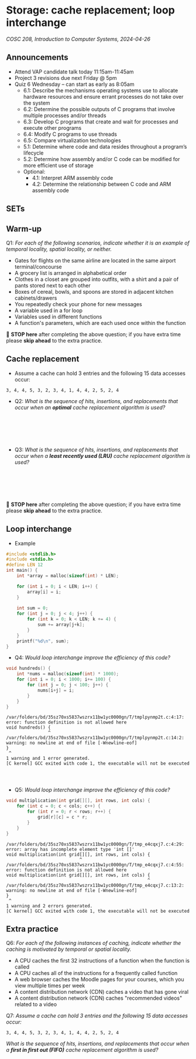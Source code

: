# Storage: cache replacement; loop interchange
_COSC 208, Introduction to Computer Systems, 2024-04-26_

## Announcements
* Attend VAP candidate talk today 11:15am-11:45am
* Project 3 revisions due next Friday @ 5pm
* Quiz 6 Wednesday – can start as early as 8:05am
    * 6.1: Describe the mechanisms operating systems use to allocate hardware resources and ensure errant processes do not take over the system
    * 6.2: Determine the possible outputs of C programs that involve multiple processes and/or threads
    * 6.3: Develop C programs that create and wait for processes and execute other programs
    * 6.4: Modify C programs to use threads
    * 6.5: Compare virtualization technologies
    * 5.1: Determine where code and data resides throughout a program’s lifecycle
    * 5.2: Determine how assembly and/or C code can be modified for more efficient use of storage
    * Optional:
        * 4.1: Interpret ARM assembly code
        * 4.2: Determine the relationship between C code and ARM assembly code

## SETs

## Warm-up

Q1: _For each of the following scenarios, indicate whether it is an example of temporal locality, spatial locality, or neither._

* Gates for flights on the same airline are located in the same airport terminal/concourse
* A grocery list is arranged in alphabetical order
* Clothes in a closet are grouped into outfits, with a shirt and a pair of pants stored next to each other
* Boxes of cereal, bowls, and spoons are stored in adjacent kitchen cabinets/drawers
* You repeatedly check your phone for new messages
* A variable used in a for loop
* Variables used in different functions
* A function's parameters, which are each used once within the function

🛑 **STOP here** after completing the above question; if you have extra time please **skip ahead** to the extra practice.

## Cache replacement

* Assume a cache can hold 3 entries and the following 15 data accesses occur: 
```
3, 4, 4, 5, 3, 2, 3, 4, 1, 4, 4, 2, 5, 2, 4
```
* Q2: _What is the sequence of hits, insertions, and replacements that occur when an **optimal** cache replacement algorithm is used?_

<p style="height:5em;"></p>

* Q3: _What is the sequence of hits, insertions, and replacements that occur when a **least recently used (LRU)** cache replacement algorithm is used?_

<p style="height:5em;"></p>

🛑 **STOP here** after completing the above question; if you have extra time please **skip ahead** to the extra practice.

## Loop interchange

* Example


```c
#include <stdlib.h>
#include <stdio.h>
#define LEN 12
int main() {
    int *array = malloc(sizeof(int) * LEN);

    for (int i = 0; i < LEN; i++) {
        array[i] = i;
    }
    
    int sum = 0;
    for (int j = 0; j < 4; j++) {
        for (int k = 0; k < LEN; k += 4) {
            sum += array[j+k];
        }
    }
    printf("%d\n", sum);
}
```

* Q4: _Would loop interchange improve the efficiency of this code?_


```c
void hundreds() {
    int *nums = malloc(sizeof(int) * 1000);
    for (int i = 0; i < 1000; i+= 100) {
        for (int j = 0; j < 100; j++) {
            nums[i+j] = i;
        }
    }
}
```

    /var/folders/bd/35sz70xs5837wszrx11bw1yc0000gn/T/tmplpynmp2t.c:4:17: error: function definition is not allowed here
    void hundreds() {
                    ^
    /var/folders/bd/35sz70xs5837wszrx11bw1yc0000gn/T/tmplpynmp2t.c:14:2: warning: no newline at end of file [-Wnewline-eof]
    }
     ^
    1 warning and 1 error generated.
    [C kernel] GCC exited with code 1, the executable will not be executed

<p style="height:2em;"></p>

* Q5: _Would loop interchange improve the efficiency of this code?_


```c
void multiplication(int grid[][], int rows, int cols) {
    for (int c = 0; c < cols; c++) {
        for (int r = 0; r < rows; r++) {
            grid[r][c] = c * r;
        }
    }
}
```

    /var/folders/bd/35sz70xs5837wszrx11bw1yc0000gn/T/tmp_e4cqxj7.c:4:29: error: array has incomplete element type 'int []'
    void multiplication(int grid[][], int rows, int cols) {
                                ^
    /var/folders/bd/35sz70xs5837wszrx11bw1yc0000gn/T/tmp_e4cqxj7.c:4:55: error: function definition is not allowed here
    void multiplication(int grid[][], int rows, int cols) {
                                                          ^
    /var/folders/bd/35sz70xs5837wszrx11bw1yc0000gn/T/tmp_e4cqxj7.c:13:2: warning: no newline at end of file [-Wnewline-eof]
    }
     ^
    1 warning and 2 errors generated.
    [C kernel] GCC exited with code 1, the executable will not be executed

<div style="page-break-after:always;"></div>

## Extra practice

Q6: _For each of the following instances of caching, indicate whether the caching is motivated by temporal or spatial locality._

* A CPU caches the first 32 instructions of a function when the function is called
* A CPU caches all of the instructions for a frequently called function
* A web browser caches the Moodle pages for your courses, which you view multiple times per week
* A content distribution network (CDN) caches a video that has gone viral
* A content distribution network (CDN) caches "recommended videos" related to a video

Q7: _Assume a cache can hold 3 entries and the following 15 data accesses occur:_ 
```
3, 4, 4, 5, 3, 2, 3, 4, 1, 4, 4, 2, 5, 2, 4
```
_What is the sequence of hits, insertions, and replacements that occur when a **first in first out (FIFO)** cache replacement algorithm is used?_

<p style="height:6em;"></p>


```c

```
